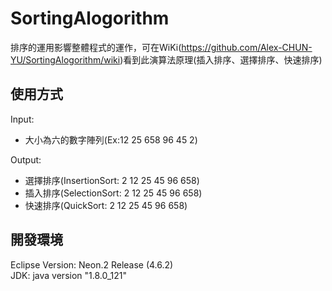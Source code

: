# SortingAlogorithm
排序的運用影響整體程式的運作，可在WiKi(https://github.com/Alex-CHUN-YU/SortingAlogorithm/wiki)看到此演算法原理(插入排序、選擇排序、快速排序)

## 使用方式
Input:</br>
* 大小為六的數字陣列(Ex:12 25 658 96 45 2)</br>

Output:</br>
* 選擇排序(InsertionSort: 2 12 25 45 96 658)</br>
* 插入排序(SelectionSort: 2 12 25 45 96 658)</br>
* 快速排序(QuickSort: 2 12 25 45 96 658)</br>

## 開發環境
Eclipse Version: Neon.2 Release (4.6.2)</br>
JDK: java version "1.8.0_121"</br>

